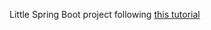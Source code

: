 Little Spring Boot project following [this tutorial](https://www.youtube.com/watch?v=UgX5lgv4uVM&t=2053s)
